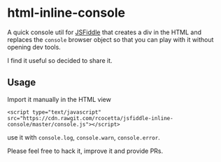# html-inline-console

A quick console util for [JSFiddle](https://jsfiddle.net/) that  creates a div in the HTML and replaces the `console` browser object so that you can play with it without opening dev tools.

I find it useful so decided to share it.

## Usage 
Import it manually in the HTML view

```
<script type="text/javascript" src="https://cdn.rawgit.com/rcocetta/jsfiddle-inline-console/master/console.js"></script>
```

use it with `console.log`, `console.warn`, `console.error`.

Please feel free to hack it, improve it and provide PRs.
